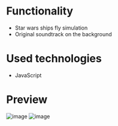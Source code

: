 # Functionality
- Star wars ships fly simulation
- Original soundtrack on the background

# Used technologies
-  JavaScript

# Preview
![image](https://github.com/AlexeyAbramovich/starwars/assets/74393859/1f6ea8fb-0764-4179-997e-3194c1f8882e)
![image](https://github.com/AlexeyAbramovich/starwars/assets/74393859/3a285e89-a108-484a-8de5-d7b4348f7007)


